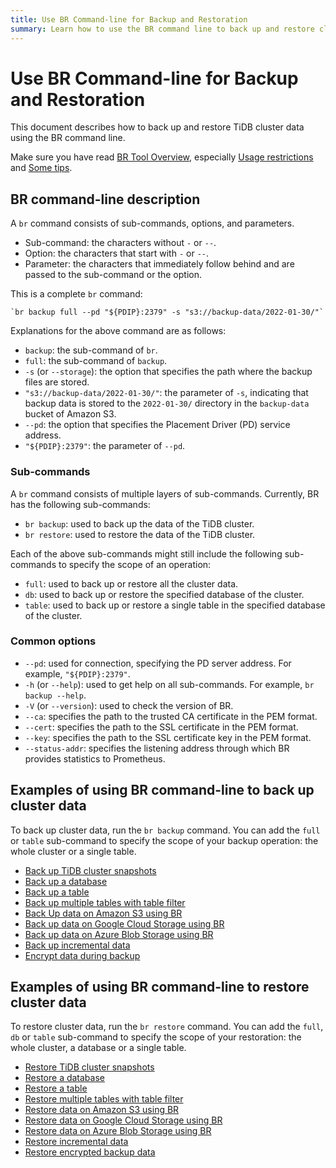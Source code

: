 ```yaml
---
title: Use BR Command-line for Backup and Restoration
summary: Learn how to use the BR command line to back up and restore cluster data.
---
```


# Use BR Command-line for Backup and Restoration

This document describes how to back up and restore TiDB cluster data using the BR command line.

Make sure you have read [BR Tool Overview](/br/backup-and-restore-overview.md), especially [Usage restrictions](/br/backup-and-restore-overview.md#usage-restrictions) and [Some tips](/br/backup-and-restore-overview.md#some-tips).

## BR command-line description

A `br` command consists of sub-commands, options, and parameters.

* Sub-command: the characters without `-` or `--`.
* Option: the characters that start with `-` or `--`.
* Parameter: the characters that immediately follow behind and are passed to the sub-command or the option.

This is a complete `br` command:


```shell
`br backup full --pd "${PDIP}:2379" -s "s3://backup-data/2022-01-30/"`
```

Explanations for the above command are as follows:

* `backup`: the sub-command of `br`.
* `full`: the sub-command of `backup`.
* `-s` (or `--storage`): the option that specifies the path where the backup files are stored.
* `"s3://backup-data/2022-01-30/"`: the parameter of `-s`, indicating that backup data is stored to the `2022-01-30/` directory in the `backup-data` bucket of Amazon S3.
* `--pd`: the option that specifies the Placement Driver (PD) service address.
* `"${PDIP}:2379"`: the parameter of `--pd`.

### Sub-commands

A `br` command consists of multiple layers of sub-commands. Currently, BR has the following sub-commands:

* `br backup`: used to back up the data of the TiDB cluster.
* `br restore`: used to restore the data of the TiDB cluster.

Each of the above sub-commands might still include the following sub-commands to specify the scope of an operation:

* `full`: used to back up or restore all the cluster data.
* `db`: used to back up or restore the specified database of the cluster.
* `table`: used to back up or restore a single table in the specified database of the cluster.

### Common options

* `--pd`: used for connection, specifying the PD server address. For example, `"${PDIP}:2379"`.
* `-h` (or `--help`): used to get help on all sub-commands. For example, `br backup --help`.
* `-V` (or `--version`): used to check the version of BR.
* `--ca`: specifies the path to the trusted CA certificate in the PEM format.
* `--cert`: specifies the path to the SSL certificate in the PEM format.
* `--key`: specifies the path to the SSL certificate key in the PEM format.
* `--status-addr`: specifies the listening address through which BR provides statistics to Prometheus.

## Examples of using BR command-line to back up cluster data

To back up cluster data, run the `br backup` command. You can add the `full` or `table` sub-command to specify the scope of your backup operation: the whole cluster or a single table.

- [Back up TiDB cluster snapshots](/br/br-usage-backup.md#back-up-tidb-cluster-snapshots)
- [Back up a database](/br/br-usage-backup.md#back-up-a-database)
- [Back up a table](/br/br-usage-backup.md#back-up-a-table)
- [Back up multiple tables with table filter](/br/br-usage-backup.md#back-up-multiple-tables-with-table-filter)
- [Back Up data on Amazon S3 using BR](/br/backup-storage-S3.md)
- [Back up data on Google Cloud Storage using BR](/br/backup-storage-gcs.md)
- [Back up data on Azure Blob Storage using BR](/br/backup-storage-azblob.md)
- [Back up incremental data](/br/br-usage-backup.md#back-up-incremental-data)
- [Encrypt data during backup](/br/br-usage-backup.md#encrypt-backup-data-at-the-backup-end)

## Examples of using BR command-line to restore cluster data

To restore cluster data, run the `br restore` command. You can add the `full`, `db` or `table` sub-command to specify the scope of your restoration: the whole cluster, a database or a single table.

- [Restore TiDB cluster snapshots](/br/br-usage-restore.md#restore-tidb-cluster-snapshots)
- [Restore a database](/br/br-usage-restore.md#restore-a-database)
- [Restore a table](/br/br-usage-restore.md#restore-a-table)
- [Restore multiple tables with table filter](/br/br-usage-restore.md#restore-multiple-tables-with-table-filter)
- [Restore data on Amazon S3 using BR](/br/backup-storage-S3.md)
- [Restore data on Google Cloud Storage using BR](/br/backup-storage-gcs.md)
- [Restore data on Azure Blob Storage using BR](/br/backup-storage-azblob.md)
- [Restore incremental data](/br/br-usage-restore.md#restore-incremental-data)
- [Restore encrypted backup data](/br/br-usage-restore.md#restore-encrypted-backup-data)
